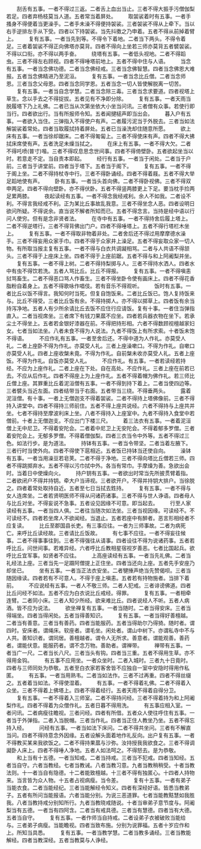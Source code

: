 <!-- { "loadSidebar": true } -->
　　刮舌有五事。一者不得过三返。二者舌上血出当止。三者不得大振手污僧伽梨若足。四者弃杨枝莫当人道。五者常当着屏处。
　　取袈裟着时有五事。一者手搔身不得便着当更澡手。二者手未澡不得便持袈裟。三者袈裟不得从上牵下。当以右手逆排左手从下受。四者以下持袈裟。当先抖擞之乃申着。五者不得从前掉着臂上。
　　复有五事。一者当先到等。不得令下着地。二者当下两头。不得令着足。三者着袈裟不得正向佛塔亦莫背。四者不得向上坐若三师亦莫背五者襞袈裟。不得以口衔。亦不得以两手奋。
　　绕塔有五事。一者低头视地。二者不得蹈虫。三者不得左右顾视。四者不得唾塔前地上。五者不得中住与人语。
　　当念有五事。一者当念佛功德。二者当念佛经戒。三者当念佛智慧。四者当念佛恩大难报。五者当念佛精进乃至泥洹。
　　复有五事。一者当念比丘僧。二者当念师恩。三者当念父母恩。四者当念同学恩。五者当念一切人皆使解脱离一切苦。
　　复有五事。一者当自念学慧。二者当念除三毒。三者当念求要道。四者视塔上草生。念以手去之不得捉拔。五者见有不净即分除。
　　复有五事。一者天雨当脱履塔下乃上礼佛。二者已当从次第坐依大小坐当问讯。三者僧有众事。若使行即当行。四者欲出行。当有所报师令知。五者闻揵槌声即当出会。
　　暮入户有五事。一者欲入当住。三弹指入不得使户有声。二者履污泥当于外脱去。三者当如法解袈裟着常处。四者当取履拭持着屏处。五者已当澡洗却住随意所愿。
　　欲上床有五事。一者当徐却踞床。二者不得匍匐上。三者不得使床有声。四者不得大拂拭床席使有声。五者洗足未燥当拭之。
　　在床上有五事。一者不得大欠。二者不得吒喷(普寸)喈。三者不得叹息思念世间事。四者不得倚壁卧。五者欲起坐当以时。若意走不定。当自责本即起。
　　经行有五事。一者当于闲处。二者当于户前。三者当于讲堂前。四者当于塔下。五者当于阁下。
　　复有五事。一者不得于阁上坐。二者不得持杖寺中行。三者不得卧诵经。四者不得着屐。五者不得大举足蹈地使有声。
　　卧有五事。一者当头首向佛。二者不得卧视佛。三者不得双申两足。四者不得向壁卧。亦不得伏卧。五者不得竖两膝更上下足。要当枕手捡两足累两膝。
　　夜起读经有五事。一者不得念我经戒利。余人不如我。二者设不利。不得言我经戒不利。正为某比丘事故乱我意。三者不得坐念人恶。四者设明日欲问所疑。不得说余。直当说不解者所知而已。五者不得念言。当持是经中语以行问人使穷。但有是念非贤者法。
　　在寺中有五事。一者不得持舍后履上塔上。二者不得逆塔行。三者不得背佛出门户。四者不得唾塔上。五者不得行塔栏木坐上。
　　复有五事。一者不得取非物着非处。二者舍后还不得过用摩摩德水澡手。三者不得妄用众家手巾。四者不得于众家井上澡足。五者不得妄取众家一切人物。有所取当报主复有五事。一者不得与白衣共调譺相骂。二者与人共语不得颔头。三者不得于上座床上坐。四者不得于上座前踞。五者不得与和上阿阇梨并坐。
　　复有五事。一者不得上树。二者不得持梨掷与人。三者不得持水洒人。四者水中有虫不得饮若洗。五者人骂比丘。比丘不得报。
　　复有五事。一者不得嗔恚挝骂畜生。二者不得恶口骂人作畜生。三者不得坐卧令使有画床上。四者不得花香脂粉自着身上。五者不得歌咏作唱伎。若有音乐不得观听。
　　饭时有五事。一者比丘以饭不得言。我知何时当死。但复自饱饭来。二者比丘饭已。饱人复持饭来与。比丘不得受。三者比丘饭有余。不得持掷人。亦不得以掷草上。四者饭有余当持泻净地。五者人有少所余请比丘去饭不应住行应请饭。复有十事。一者住当弹指直入。二者当视席坐。三者席下有钱刀果蓏不应坐。四者若兵器衣物在坐下。若承尘土不得坐上。五者若金银好漆器在前。不得把持形相。六者不得数顾视檀越家妇女。七者当如法坐。八者未食不得为人说法。九者不得饭上有所求索。十者饭未饱不得语。
　　不应作礼有五事。一者至舍后还。不得中道为人作礼。亦莫受人礼。二者上座卧不得为作礼。亦莫受人礼。三者上座澡嗽口。不得为作礼。自嗽口亦莫受人礼。四者上座收槃未竟。不得为作礼。自前槃未收亦莫受人礼。五者上座饭。不得为作礼。自饭亦莫受人礼。
　　不应作礼。有五事。一者若读经若持经。不应为上座作礼。二者上座在下处。自在高处。不应作礼。三者上座在前若已去。不应从后作礼。四者不得座上为上座作礼。五者不得着帽为佛作礼。若三师比丘僧上座。其罪重比丘着泥洹僧有五事。一者不得到持下着上。二者当使四边等。三者襞头当近左面。四者结带当于右面。五者带当三绕。不得垂两头。
　　露着泥洹僧。有十事。一者上无僧迦支不得着袈裟。二者不得持上塔佛像前。三者不得持入讲堂中。四者不得持三师前住。五者不得上座共说经。六者不得持与上座共并坐。七者不得持至摩波利床上坐。八者不得持入上座室中。九者不得持入食堂中若僧前。十者上无僧迦支。不应出门下楼三尺。
　　着三法衣有五事。一者着泥洹僧上无中尼卫。不得着安陀会。二者着中尼卫上无安陀会。不得着郁多罗僧。三者着安陀会上。无郁多罗僧。不得着僧伽梨。四者三衣当令中外等。五者不得过三色。如法行步。是为道法。
　　持钵有五事。一者当令带坚。二者当着左腋下。三者行时当使外向。四者不得使下扈相近。五者饭已持钵当还使自向。
　　澡钵有五事。一者当用澡豆若皂荚。二者不得于净地。三者不得向塔比丘僧若三师。四者不得跳掷弃水。五者不得以污巾拭中外。各当有常巾。手摩燥为善。急欲出会时。当着日中使燥向火。
　　持户钥有五事。一者欲出时常当先所披贯臂着指。二者欲闭户不得并持钥。牵大户当谛视。三者欲开户。不得并持钥大排户。当徐脱之。四者着常处取持自近。五者至七日当拭去鉎持。
　　复有五事。一者不得与女人连席坐。二者若贤明医师不得从问诸药诸事。三者不得与世人诤语。四者母人与比丘对坐。不得妄说不急事。五者设见因缘不可意。即当起去。
　　行至人家读经有五事。一者当四人俱。二者往当随次如法坐。三者当视因缘。可读经不。不可读经不。四者若坐席人不欲闻经。当退止。五者若座中有醉者。恶言形相经者不应复读。
　　比丘至郡国县长吏。有三事应往。一者为三师事故。二者为病死亡。来呼比丘读经故。三者请比丘饭故。
　　有七事不应往。一者不得妄往候事。二者不得事事往到。三者不得强往从请事。四者设往不得为说诸药事。五者若呼比丘。问世间事。若难异经。六者呼比丘教相星宿视岁善恶。七者比国起兵。欲呼比丘宜军事。如贤者不应往。
　　上高座读经有五事。一者当先礼佛。二者当礼经法上座。三者当先一足蹑阿僧提上正住坐。四者当还向上座。五者先手安座乃却坐已。
　　坐有五事。一者当正法衣安坐。二者犍捶声绝当先赞偈呗。三者当随因缘读。四者若有不可意人。不得于座上嗔恚。五者若有持物施者。当排下着前。
　　不应说经有五事。一者人不敬三师。二者人犯戒。三者诽谤佛道。四者比丘问经不如法。五者不应为白衣说比丘戒经。得罪。
　　复有五事。一者相牵连臂。二者同小床。三者人知少所经。欲来难比丘。四者说经人不听。五者人病酒。皆不应为说法。
　　欲坐禅复有五事。一者当随时。二者当得安床。三者当得端坐。四者当得闲处。五者当得善知识。
　　复有五事。一者当得好善檀越。二者当有善意。三者当有善药。四者当能服药。五者当得助尔乃得猗。随时者。谓四时。安床者。谓绳床。软座者。谓毛坐。闲处者。谓山中树下。亦谓私寺中不与人共。善知识者。谓同居。善檀越者。谓令人无所求。善意者。谓能观善。善药者。谓能伏意。能服药者。谓不念万物。善助者。谓禅带。
　　禅带有五事。一者当广一尺。二者当长八尺。三者当头有钩。四者当三重。五者不得用生草。亦不得用金钩。
　　有五事不应用坐。一者众坐时。二者入城时。三者九十日竟时。四者与三师同处为恭敬。五者至白衣家若客舍皆不应独自一室中安隐时得用作私匿。
　　有五事。一者当用熟韦。二者当如法作。三者不过再重。四者不得丝缀之。五者着当如法。不得使湿着。
　　有五事。一者不得着礼佛。二者不得着入众坐。三者不得着上佛塔上。四者不得着经行。五者天雨不得着自得分卫。
　　复有五事。一者不得着入三师室。二者不得持问经。三者不得着持为和上阿阇梨作礼。四者不得着为众僧作礼。五者日暮不得用洗。
　　有五事应相入室。一者问讯。二者病瘦往瞻视。三者问经。四者有所借。五者众人使往呼住有五事。一者当于外弹指。二者入当脱帽。三者当作礼。四者当正住人教坐乃坐。五者不得忘持入经。
　　问经有五事。一者当如法下床问。二者不得共坐问。三者有不解直当问。四者不得持意念外因缘。五者设解头面着地作礼反向。出户复有五事。一者不得教买某来我欲饭之。二者不得持果蓏与沙弥。汝持授我我欲食之。三者不得调譺卧人床上。四者不得唾人净地。五者人如法呵之。不得怒去。是为恭敬。
　　和上当有十五德。一者当知戒。二者当持戒。三者当不犯戒。四者当知经。五者当自守。六者当教经。七者当教诫。八者当教习意。九者当教稍稍受。十者当教法则。十一者当自有隐德。十二者能致檀越。十三者不得有独匿心。十四者人持物来。当言皆为众人物。十五者占视病瘦。当令差。
　　复有十五事。一者有弟子当能衣食。二者当能经纪。三者当能解经令知义。四者有深经好语。皆悉当教弟子。五者有所问当能报语。六者当能分别。为说三恶道罪。七者当能教黠慧如我胜我。八者当教持戒分别知所行。九者当教晓戒随说。十者当审弟子意节度与。阿阇梨当有五德。一者当有四阿含。二者当有戒具德。三者当有慧德。四者当有大德。五者当自守。
　　复有五事。一者作师当自持戒。二者设弟子衣被破败当能给与。三者弟子病瘦。当能瞻视。四者当致布施。分别为说罪福。五者十岁应作和上。所知当具悉。
　　复有五事。一者当教学慧。二者当教多诵经。三者当教能解经。四者当教深经。五者当教莫与人诤经。
